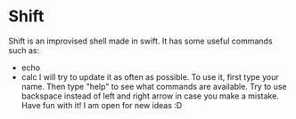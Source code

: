 # Shift

Shift is an improvised shell made in swift.
It has some useful commands such as:
- echo
- calc
I will try to update it as often as possible.
To use it, first type your name. Then type "help" to see what commands are available.
Try to use backspace instead of left and right arrow in case you make a mistake. 
Have fun with it!
I am open for new ideas :D
